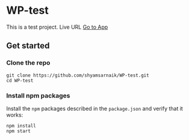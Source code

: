 # WP-test

This is a test project. 
Live URL [Go to App](https://shyamsarnaik.github.io/WP-test/)

## Get started

### Clone the repo

```shell
git clone https://github.com/shyamsarnaik/WP-test.git
cd WP-test
```

### Install npm packages

Install the `npm` packages described in the `package.json` and verify that it works:

```shell
npm install
npm start
```
